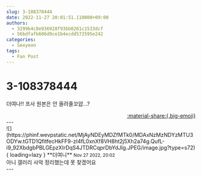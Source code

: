 ```yaml
---
slug: 3-108378444
date: 2022-11-27 20:01:51.110000+09:00
authors:
  - 3299b4c8e936928f93bb0261c1533dcf
  - 56bdfafb606d9ce1b4ecdd572595e242
categories:
  - Seoyeon
tags:
  - Fan Post
---
```


# 3-108378444

<div class="post-container" markdown="1">
<div class="content-container md-sidebar__scrollwrap" markdown="1">

더여나!! 프사 원본은 안 올려줄꼬얍…?

</div>
</div>

<div style="text-align: right;" markdown="1">
<a href="https://weverse.io/fromis9/fanpost/3-108378444" style="text-align: right;">:material-share:{.big-emoji}</a>
</div>
---

<div class="comments-container md-sidebar__scrollwrap" markdown="1">
<div class="comment" markdown="1">
<div class='id-container' markdown="1">
![](https://phinf.wevpstatic.net/MjAyNDEyMDZfMTk0/MDAxNzMzNDYzMTU3ODYw.tGTD1QfitfecHkFF9-zI4fL0xnXf8VH8ht2j5Xh2a74g.QufL-i9_92XbdgbPBLGEpzXIrDqS4JTDRCqprDbYdJIg.JPEG/image.jpg?type=s72){ loading=lazy }
**<span class="artist">더여니</span>** <small>Nov 27 2022, 20:02</small><br>
</div>
<div class='comment-body' markdown="1">
아니 갤러리 사악 정리했는데 못 찾겠어요
</div>
</div>
</div>
---
